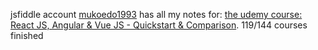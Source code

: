 jsfiddle account [mukoedo1993](https://jsfiddle.net/user/mukoedo1993)
has all my notes for: 
[the udemy course: React JS, Angular & Vue JS - Quickstart & Comparison](https://www.udemy.com/share/101FS83@6xbTtymVwAg7R_FqcrlYTd-xBpvhkG_zHQxUrHZQ76UAn1POOUWlQb2DZCLzDa2G/).
119/144 courses finished
